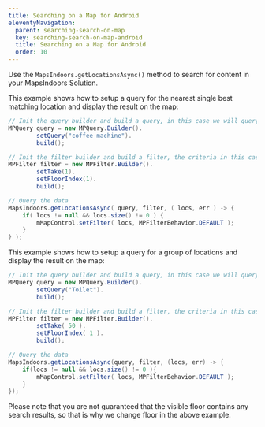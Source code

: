 ```yaml
---
title: Searching on a Map for Android
eleventyNavigation:
  parent: searching-search-on-map
  key: searching-search-on-map-android
  title: Searching on a Map for Android
  order: 10
---
```


Use the `MapsIndoors.getLocationsAsync()` method to search for content in your MapsIndoors Solution.

This example shows how to setup a query for the nearest single best matching location and display the result on the map:

```java
// Init the query builder and build a query, in this case we will query for coffee machines ***/
MPQuery query = new MPQuery.Builder().
        setQuery("coffee machine").
        build();

// Init the filter builder and build a filter, the criteria in this case we want 1 coffee machine from the 1st floor
MPFilter filter = new MPFilter.Builder().
        setTake(1).
        setFloorIndex(1).
        build();

// Query the data
MapsIndoors.getLocationsAsync( query, filter, ( locs, err ) -> {
    if( locs != null && locs.size() != 0 ) {
        mMapControl.setFilter( locs, MPFilterBehavior.DEFAULT );
    }
} );
```

This example shows how to setup a query for a group of locations and display the result on the map:

```java
// Init the query builder and build a query, in this case we will query for all to toilets
MPQuery query = new MPQuery.Builder().
        setQuery("Toilet").
        build();

// Init the filter builder and build a filter, the criteria in this case we want maximum 50 toilets from the 1st floor
MPFilter filter = new MPFilter.Builder().
        setTake( 50 ).
        setFloorIndex( 1 ).
        build();

// Query the data
MapsIndoors.getLocationsAsync(query, filter, (locs, err) -> {
    if(locs != null && locs.size() != 0 ){
        mMapControl.setFilter( locs, MPFilterBehavior.DEFAULT );
    }
});
```

Please note that you are not guaranteed that the visible floor contains any search results, so that is why we change floor in the above example.
